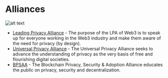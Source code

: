 # Alliances

![alt text](https://github.com/Msiusko/web3privacy/blob/main/static-assets/Alliances.png?raw=true)

- [Leading Privacy Alliance](https://www.leadingprivacy.com) - The purpose of the LPA of Web3 is to speak up for
  everyone working in the Web3 industry and make them aware of the need for privacy (by design).
- [Universal Privacy Alliance](https://privacyalliance.com) - The Universal Privacy Alliance seeks to advance the
  understanding of privacy as the very basis of free and flourishing digital societies.
- [BPSAA](https://bpsaa.vision) - The Blockchain Privacy, Security & Adoption Alliance educates the public on privacy,
  security and decentralization.

